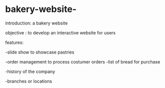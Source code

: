 # bakery-website-
introduction: a bakery website 

objective : to develop an interactive website for users 


features: 

-slide show to showcase pastries 

-order management to process costumer orders 
 -list of bread for purchase 

-history of the company

-branches or locations
